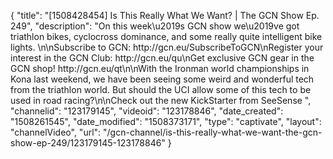 {
    "title": "[1508428454] Is This Really What We Want? | The GCN Show Ep. 249",
    "description": "On this week\u2019s GCN show we\u2019ve got triathlon bikes, cyclocross dominance, and some really quite intelligent bike lights. \n\nSubscribe to GCN: http:\/\/gcn.eu\/SubscribeToGCN\nRegister your interest in the GCN Club: http:\/\/gcn.eu\/qu\nGet exclusive GCN gear in the GCN shop! http:\/\/gcn.eu\/qt\n\nWith the Ironman world championships in Kona last weekend, we have been seeing some weird and wonderful tech from the triathlon world. But should the UCI allow some of this tech to be used in road racing?\n\nCheck out the new KickStarter from SeeSense ",
    "channelid": "123179145",
    "videoid": "123178846",
    "date_created": "1508261545",
    "date_modified": "1508373171",
    "type": "captivate",
    "layout": "channelVideo",
    "url": "\/gcn-channel\/is-this-really-what-we-want-the-gcn-show-ep-249\/123179145-123178846"
}